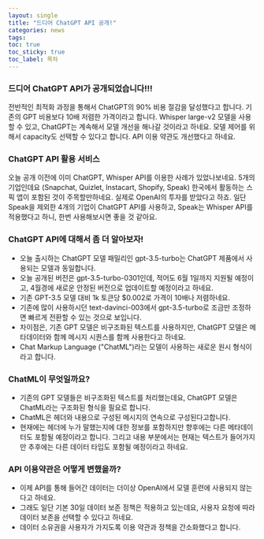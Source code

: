 ```yaml
---
layout: single
title: "드디어 ChatGPT API 공개!"
categories: news
tags:
toc: true
toc_sticky: true
toc_label: 목차
---
```


### 드디어 ChatGPT API가 공개되었습니다!!!
전반적인 최적화 과정을 통해서 ChatGPT의 90% 비용 절감을 달성했다고 합니다.
기존의 GPT 비용보다 10배 저렴한 가격이라고 합니다.
Whisper large-v2 모델을 사용할 수 있고, ChatGPT는 계속해서 모델 개선을 해나갈 것이라고 하네요.
모델 제어를 위해서 capacity도 선택할 수 있다고 합니다.
API 이용 약관도 개선했다고 하네요.

### ChatGPT API 활용 서비스
오늘 공개 이전에 이미 ChatGPT, Whisper API를 이용한 사례가 있었나보네요.
5개의 기업인데요 (Snapchat, Quizlet, Instacart, Shopify, Speak)
한국에서 활동하는 스픽 앱이 포함된 것이 주목할만하네요. 실제로 OpenAI의 투자를 받았다고 하죠.
일단 Speak을 제외한 4개의 기업이 ChatGPT API를 사용하고, Speak는 Whisper API를 적용했다고 하니, 한번 사용해보시면 좋을 것 같아요.

### ChatGPT API에 대해서 좀 더 알아보자!
- 오늘 출시하는 ChatGPT 모델 패밀리인 gpt-3.5-turbo는 ChatGPT 제품에서 사용되는 모델과 동일합니다.
- 오늘 공개된 버전은 gpt-3.5-turbo-0301인데, 적어도 6월 1일까지 지원될 예정이고, 4월경에 새로운 안정된 버전으로 업데이트할 예정이라고 하네요.
- 기존 GPT-3.5 모델 대비 1k 토큰당 $0.002로 가격이 10배나 저렴하네요.
- 기존에 많이 사용하시던 text-davinci-003에서 gpt-3.5-turbo로 조금만 조정하면 빠르게 전환할 수 있는 것으로 보입니다.
- 차이점은, 기존 GPT 모델은 비구조화된 텍스트를 사용하지만, ChatGPT 모델은 메타데이터와 함께 메시지 시퀀스를 함께 사용한다고 하네요.
- Chat Markup Language ("ChatML")라는 모델이 사용하는 새로운 원시 형식이라고 합니다.

### ChatML이 무엇일까요?
- 기존의 GPT 모델들은 비구조화된 텍스트를 처리했는데요, ChatGPT 모델은 ChatML라는 구조화된 형식을 필요로 합니다.
- ChatML은 헤더와 내용으로 구성된 메시지의 연속으로 구성된다고합니다.
- 현재에는 헤더에 누가 말했는지에 대한 정보를 포함하지만 향후에는 다른 메타데이터도 포함될 예정이라고 합니다. 그리고 내용 부분에서는 현재는 텍스트가 들어가지만 추후에는 다른 데이터 타입도 포함될 예정이라고 하네요.

### API 이용약관은 어떻게 변했을까?
- 이제 API를 통해 들어간 데이터는 더이상 OpenAI에서 모델 훈련에 사용되지 않는다고 하네요.
- 그래도 일단 기본 30일 데이터 보존 정책은 적용하고 있는데요, 사용자 요청에 따라 데이터 보존을 선택할 수 있다고 하네요.
- 데이터 소유권을 사용자가 가지도록 이용 약관과 정책을 간소화했다고 합니다.
